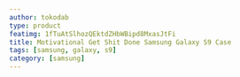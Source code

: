 ```yaml
---
author: tokodab
type: product
featimg: 1fTuAtSlhozQEktdZHbWBipd8MxasJtFi
title: Motivational Get Shit Done Samsung Galaxy S9 Case
tags: [samsung, galaxy, s9]
category: [samsung]
---
```


